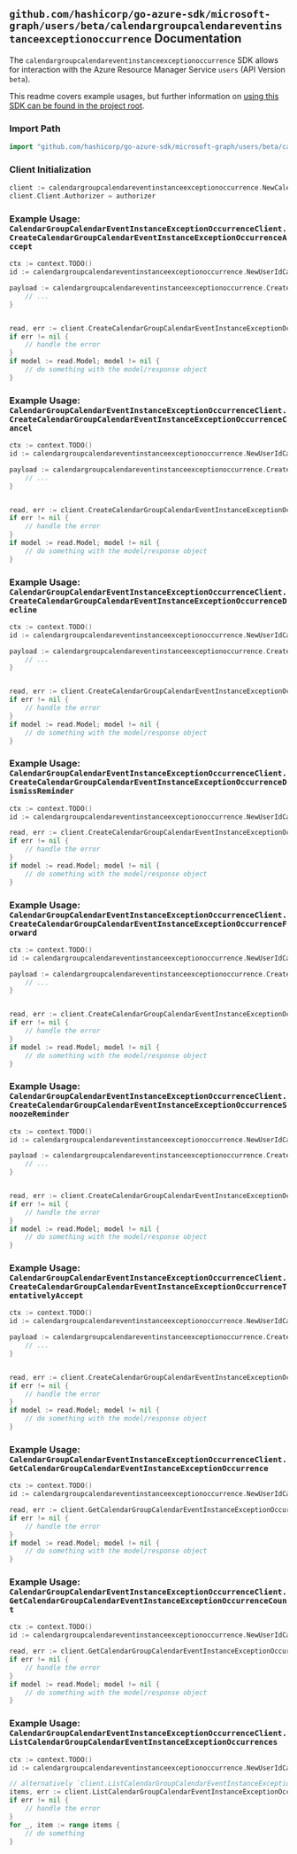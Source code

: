 
## `github.com/hashicorp/go-azure-sdk/microsoft-graph/users/beta/calendargroupcalendareventinstanceexceptionoccurrence` Documentation

The `calendargroupcalendareventinstanceexceptionoccurrence` SDK allows for interaction with the Azure Resource Manager Service `users` (API Version `beta`).

This readme covers example usages, but further information on [using this SDK can be found in the project root](https://github.com/hashicorp/go-azure-sdk/tree/main/docs).

### Import Path

```go
import "github.com/hashicorp/go-azure-sdk/microsoft-graph/users/beta/calendargroupcalendareventinstanceexceptionoccurrence"
```


### Client Initialization

```go
client := calendargroupcalendareventinstanceexceptionoccurrence.NewCalendarGroupCalendarEventInstanceExceptionOccurrenceClientWithBaseURI("https://management.azure.com")
client.Client.Authorizer = authorizer
```


### Example Usage: `CalendarGroupCalendarEventInstanceExceptionOccurrenceClient.CreateCalendarGroupCalendarEventInstanceExceptionOccurrenceAccept`

```go
ctx := context.TODO()
id := calendargroupcalendareventinstanceexceptionoccurrence.NewUserIdCalendarGroupIdCalendarIdEventIdInstanceIdExceptionOccurrenceID("userIdValue", "calendarGroupIdValue", "calendarIdValue", "eventIdValue", "eventId1Value", "eventId2Value")

payload := calendargroupcalendareventinstanceexceptionoccurrence.CreateCalendarGroupCalendarEventInstanceExceptionOccurrenceAcceptRequest{
	// ...
}


read, err := client.CreateCalendarGroupCalendarEventInstanceExceptionOccurrenceAccept(ctx, id, payload)
if err != nil {
	// handle the error
}
if model := read.Model; model != nil {
	// do something with the model/response object
}
```


### Example Usage: `CalendarGroupCalendarEventInstanceExceptionOccurrenceClient.CreateCalendarGroupCalendarEventInstanceExceptionOccurrenceCancel`

```go
ctx := context.TODO()
id := calendargroupcalendareventinstanceexceptionoccurrence.NewUserIdCalendarGroupIdCalendarIdEventIdInstanceIdExceptionOccurrenceID("userIdValue", "calendarGroupIdValue", "calendarIdValue", "eventIdValue", "eventId1Value", "eventId2Value")

payload := calendargroupcalendareventinstanceexceptionoccurrence.CreateCalendarGroupCalendarEventInstanceExceptionOccurrenceCancelRequest{
	// ...
}


read, err := client.CreateCalendarGroupCalendarEventInstanceExceptionOccurrenceCancel(ctx, id, payload)
if err != nil {
	// handle the error
}
if model := read.Model; model != nil {
	// do something with the model/response object
}
```


### Example Usage: `CalendarGroupCalendarEventInstanceExceptionOccurrenceClient.CreateCalendarGroupCalendarEventInstanceExceptionOccurrenceDecline`

```go
ctx := context.TODO()
id := calendargroupcalendareventinstanceexceptionoccurrence.NewUserIdCalendarGroupIdCalendarIdEventIdInstanceIdExceptionOccurrenceID("userIdValue", "calendarGroupIdValue", "calendarIdValue", "eventIdValue", "eventId1Value", "eventId2Value")

payload := calendargroupcalendareventinstanceexceptionoccurrence.CreateCalendarGroupCalendarEventInstanceExceptionOccurrenceDeclineRequest{
	// ...
}


read, err := client.CreateCalendarGroupCalendarEventInstanceExceptionOccurrenceDecline(ctx, id, payload)
if err != nil {
	// handle the error
}
if model := read.Model; model != nil {
	// do something with the model/response object
}
```


### Example Usage: `CalendarGroupCalendarEventInstanceExceptionOccurrenceClient.CreateCalendarGroupCalendarEventInstanceExceptionOccurrenceDismissReminder`

```go
ctx := context.TODO()
id := calendargroupcalendareventinstanceexceptionoccurrence.NewUserIdCalendarGroupIdCalendarIdEventIdInstanceIdExceptionOccurrenceID("userIdValue", "calendarGroupIdValue", "calendarIdValue", "eventIdValue", "eventId1Value", "eventId2Value")

read, err := client.CreateCalendarGroupCalendarEventInstanceExceptionOccurrenceDismissReminder(ctx, id)
if err != nil {
	// handle the error
}
if model := read.Model; model != nil {
	// do something with the model/response object
}
```


### Example Usage: `CalendarGroupCalendarEventInstanceExceptionOccurrenceClient.CreateCalendarGroupCalendarEventInstanceExceptionOccurrenceForward`

```go
ctx := context.TODO()
id := calendargroupcalendareventinstanceexceptionoccurrence.NewUserIdCalendarGroupIdCalendarIdEventIdInstanceIdExceptionOccurrenceID("userIdValue", "calendarGroupIdValue", "calendarIdValue", "eventIdValue", "eventId1Value", "eventId2Value")

payload := calendargroupcalendareventinstanceexceptionoccurrence.CreateCalendarGroupCalendarEventInstanceExceptionOccurrenceForwardRequest{
	// ...
}


read, err := client.CreateCalendarGroupCalendarEventInstanceExceptionOccurrenceForward(ctx, id, payload)
if err != nil {
	// handle the error
}
if model := read.Model; model != nil {
	// do something with the model/response object
}
```


### Example Usage: `CalendarGroupCalendarEventInstanceExceptionOccurrenceClient.CreateCalendarGroupCalendarEventInstanceExceptionOccurrenceSnoozeReminder`

```go
ctx := context.TODO()
id := calendargroupcalendareventinstanceexceptionoccurrence.NewUserIdCalendarGroupIdCalendarIdEventIdInstanceIdExceptionOccurrenceID("userIdValue", "calendarGroupIdValue", "calendarIdValue", "eventIdValue", "eventId1Value", "eventId2Value")

payload := calendargroupcalendareventinstanceexceptionoccurrence.CreateCalendarGroupCalendarEventInstanceExceptionOccurrenceSnoozeReminderRequest{
	// ...
}


read, err := client.CreateCalendarGroupCalendarEventInstanceExceptionOccurrenceSnoozeReminder(ctx, id, payload)
if err != nil {
	// handle the error
}
if model := read.Model; model != nil {
	// do something with the model/response object
}
```


### Example Usage: `CalendarGroupCalendarEventInstanceExceptionOccurrenceClient.CreateCalendarGroupCalendarEventInstanceExceptionOccurrenceTentativelyAccept`

```go
ctx := context.TODO()
id := calendargroupcalendareventinstanceexceptionoccurrence.NewUserIdCalendarGroupIdCalendarIdEventIdInstanceIdExceptionOccurrenceID("userIdValue", "calendarGroupIdValue", "calendarIdValue", "eventIdValue", "eventId1Value", "eventId2Value")

payload := calendargroupcalendareventinstanceexceptionoccurrence.CreateCalendarGroupCalendarEventInstanceExceptionOccurrenceTentativelyAcceptRequest{
	// ...
}


read, err := client.CreateCalendarGroupCalendarEventInstanceExceptionOccurrenceTentativelyAccept(ctx, id, payload)
if err != nil {
	// handle the error
}
if model := read.Model; model != nil {
	// do something with the model/response object
}
```


### Example Usage: `CalendarGroupCalendarEventInstanceExceptionOccurrenceClient.GetCalendarGroupCalendarEventInstanceExceptionOccurrence`

```go
ctx := context.TODO()
id := calendargroupcalendareventinstanceexceptionoccurrence.NewUserIdCalendarGroupIdCalendarIdEventIdInstanceIdExceptionOccurrenceID("userIdValue", "calendarGroupIdValue", "calendarIdValue", "eventIdValue", "eventId1Value", "eventId2Value")

read, err := client.GetCalendarGroupCalendarEventInstanceExceptionOccurrence(ctx, id)
if err != nil {
	// handle the error
}
if model := read.Model; model != nil {
	// do something with the model/response object
}
```


### Example Usage: `CalendarGroupCalendarEventInstanceExceptionOccurrenceClient.GetCalendarGroupCalendarEventInstanceExceptionOccurrenceCount`

```go
ctx := context.TODO()
id := calendargroupcalendareventinstanceexceptionoccurrence.NewUserIdCalendarGroupIdCalendarIdEventIdInstanceID("userIdValue", "calendarGroupIdValue", "calendarIdValue", "eventIdValue", "eventId1Value")

read, err := client.GetCalendarGroupCalendarEventInstanceExceptionOccurrenceCount(ctx, id)
if err != nil {
	// handle the error
}
if model := read.Model; model != nil {
	// do something with the model/response object
}
```


### Example Usage: `CalendarGroupCalendarEventInstanceExceptionOccurrenceClient.ListCalendarGroupCalendarEventInstanceExceptionOccurrences`

```go
ctx := context.TODO()
id := calendargroupcalendareventinstanceexceptionoccurrence.NewUserIdCalendarGroupIdCalendarIdEventIdInstanceID("userIdValue", "calendarGroupIdValue", "calendarIdValue", "eventIdValue", "eventId1Value")

// alternatively `client.ListCalendarGroupCalendarEventInstanceExceptionOccurrences(ctx, id)` can be used to do batched pagination
items, err := client.ListCalendarGroupCalendarEventInstanceExceptionOccurrencesComplete(ctx, id)
if err != nil {
	// handle the error
}
for _, item := range items {
	// do something
}
```
